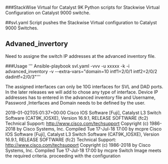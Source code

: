 ###StackWise Virtual for Catalyst 9K
Python scripts for Stackwise Virtual Configuration on Catalyst 9000 switche.

##svl.yaml
Script pushes the Stackwise Virtual configuration to Catalyst 9000 Switches.

## Advaned_invertory
Need to assigne the switch IP addresses at the advanced inventory file.

###Usage
'''  Ansible-playbook svl.yaml -vvv -u xxxxx -k -i advanced_inventory -v --extra-vars="domain=10 intf1=2/0/1 intf2=2/0/2 dadintf=2/0/3"'''

The assigned interfaces can only be 10G interfaces for SVL and DAD ports. In the later releases we will add to chose any type of interface.
Device IP addresses has to entered in the advanced inventory file and Username, Password ,Interfaces and Domain needs to be defined by the user.


2019-01-02T05:01:37+00:00 Cisco IOS Software [Fuji], Catalyst L3 Switch Software (CAT9K_IOSXE), Version 16.9.1, RELEASE SOFTWARE (fc2) Technical Support: http://www.cisco.com/techsupport Copyright (c) 1986-2018 by Cisco Systems, Inc. Compiled Tue 17-Jul-18 17:00 by mcpre
Cisco IOS Software [Fuji], Catalyst L3 Switch Software (CAT9K_IOSXE), Version 16.9.1, RELEASE SOFTWARE (fc2) Technical Support: http://www.cisco.com/techsupport Copyright (c) 1986-2018 by Cisco Systems, Inc. Compiled Tue 17-Jul-18 17:00 by mcpre Switch Image meets the required criteria. proceeding with the configuration

